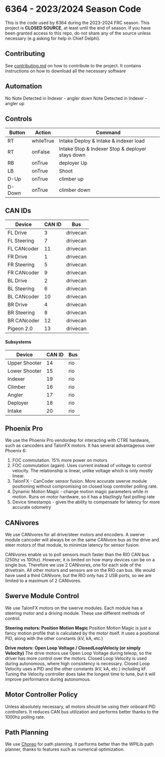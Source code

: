 # 6364 - 2023/2024 Season Code

This is the code used by 6364 during the 2023-2024 FRC season.
This project is **CLOSED SOURCE**, at least until the end of season.
If you have been granted access to this repo, do not share any of the source unless necessary (e.g asking for help in Chief Delphi).

## Contributing
See [contributing.md](contributing.md) on how to contribute to the project. It contains instructions on how to download all the necessary software

## Automation

No Note Detected in Indexer - angler down
Note Detected in Indexer - angler up

## Controls
| Button      | Action    | Command                                          |
| ----------- | --------- | ------------------------------------------------ |
| RT          | whileTrue | Intake Deploy & Intake & indexer load            |
| RT          | onFalse   | Intake Stop & Indexer Stop & deployer stays down |
| RB          | onTrue    | deployer Up                                      |
| LB          | onTrue    | Shoot                                            |
| D-Up        | onTrue    | climber up                                       |
| D-Down      | onTrue    | climber down                                     |

## CAN IDs
| Device      | CAN ID      | Bus         |
| ----------- | ----------- | ----------- |
| FL Drive    | 3           | drivecan    |
| FL Steering | 7           | drivecan    |
| FL CANcoder | 11          | drivecan    |
| FR Drive    | 1           | drivecan    |
| FR Steering | 5           | drivecan    |
| FR CANcoder | 9           | drivecan    |
| BL Drive    | 2           | drivecan    |
| BL Steering | 6           | drivecan    |
| BL CANcoder | 10          | drivecan    |
| BR Drive    | 4           | drivecan    |
| BR Steering | 8           | drivecan    |
| BR CANcoder | 12          | drivecan    |
| Pigeon 2.0  | 13          | drivecan    |

#### Subsystems
| Device        | CAN ID      | Bus         |
| ------------- | ----------- | ----------- |
| Upper Shooter | 14          | rio         |
| Lower Shooter | 15          | rio         |
| Indexer       | 19          | rio         |
| Climber       | 16          | rio         |
| Angler        | 17          | rio         |
| Deployer      | 18          | rio         |
| Intake        | 20          | rio         |

## Phoenix Pro
We use the Phoenix Pro vendordep for interacting with CTRE hardware, such as cancoders and TalonFX motors. It has several advantageous over Phoenix 6:

1. FOC commutation. 15% more power on motors
2. FOC commutation (again). Uses current instead of voltage to control velocity. The relationship is linear, unlike voltage which is only mostly linear.
3. TalonFX - CanCoder sensor fusion. More accurate swerve module positioning without compromising on closed loop controller polling rate.
4. Dynamic Motion Magic - change motion magic parameters while in motion. Runs on motor hardware, so it has a blazlingly fast polling rate
5. Device timestamps - gives the ability to compensate for latency for more accurate odometry

## CANivores
We use CANivores for all drive/steer motors and encoders. A swerve module cancoder will always be on the same CANivore bus as the drive and steer motors of that module, to minimize latency for sensor fusion.

CANivores enable us to poll sensors much faster than the RIO CAN bus (250hz vs 100hz). However, it is limited on how many devices can be on a single bus. Therefore we use 2 CANivores, one for each side of the drivetrain. All other motors and sensors are on the RIO can bus. We would have used a third CANivore, but the RIO only has 2 USB ports, so we are limited to a maximum of 2 CANivores.

## Swerve Module Control
We use TalonFX motors on the swerve modules. Each module has a steering motor and a driving module. These use different methods of control.

__**Steering motors: Position Motion Magic**__
Position Motion Magic is just a fancy motion profile that is calculated by the motor itself. It uses a positional PID, along with the other constants (kV, kA, etc.)

__**Drive motors: Open Loop Voltage / ClosedLoopVelociy (or simply Velocity)**__
The drive motors use Open Loop Voltage during teleop, so the driver has more control over the motors. Closed Loop Velocity is used during autonomous, where high consistency is necessary.
Closed Loop Velocity uses a PID and the other constants (kV, kA, etc.) including kF. Tuning the Velocity controller does take the longest time to tune, but it will improve performance during autonomous.

## Motor Controller Policy
Unless absolutely necessary, all motors should be using their onboard PID controllers. It reduces CAN bus utilization and performs better thanks to the 1000hz polling rate.

## Path Planning
We use [Choreo](https://sleipnirgroup.github.io/Choreo) for path planning. It performs better than the WPILib path planner, thanks to features such as numerical optimization.
